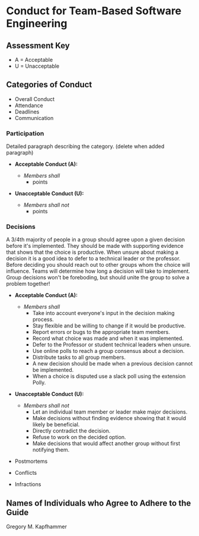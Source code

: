 # Conduct for Team-Based Software Engineering

## Assessment Key

* A = Acceptable
* U = Unacceptable

## Categories of Conduct

* Overall Conduct
* Attendance
* Deadlines
* Communication

### Participation

Detailed paragraph describing the category. (delete when added paragraph)

* **Acceptable Conduct (A):**
  * *Members shall*
    * points

* **Unacceptable Conduct (U):**
  * *Members shall not*
    * points

### Decisions

A 3/4th majority of people in a group should agree upon a given decision before it's
implemented. They should be made with supporting evidence that shows
that the choice is productive. When unsure about making a decision
it is a good idea to defer to a technical leader or the professor. Before
deciding you should reach out to other groups whom the choice will influence.
Teams will determine how long a decision will take to implement. Group decisions
won't be foreboding, but should unite the group to solve a problem together!

* **Acceptable Conduct (A):**
  * *Members shall*
    * Take into account everyone's input in the decision making process.
    * Stay flexible and be willing to change if it would be productive.
    * Report errors or bugs to the appropriate team members.
    * Record what choice was made and when it was implemented.
    * Defer to the Professor or student technical leaders when unsure.
    * Use online polls to reach a group consensus about a decision.
    * Distribute tasks to all group members.
    * A new decision should be made when a previous decision cannot be implemented.
    * When a choice is disputed use a slack poll using the extension Polly.

* **Unacceptable Conduct (U):**
  * *Members shall not*
    * Let an individual team member or leader make major decisions.
    * Make decisions without finding evidence showing that it would likely be beneficial.
    * Directly contradict the decision.
    * Refuse to work on the decided option.
    * Make decisions that would affect another group without first notifying them.

* Postmortems
* Conflicts
* Infractions

## Names of Individuals who Agree to Adhere to the Guide

Gregory M. Kapfhammer
